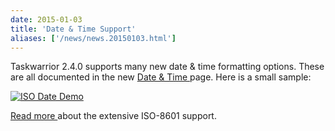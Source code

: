 ```yaml
---
date: 2015-01-03
title: 'Date & Time Support'
aliases: ['/news/news.20150103.html']
---
```

<div class="col-md-8 main">
 <div class="row">
  <p>
   Taskwarrior 2.4.0 supports many new date &amp; time formatting options.
            These are all documented in the new
   <a href="/docs/dates.html">
    Date &amp; Time
   </a>
   page.
            Here is a small sample:
  </p>
  <p>
   <a href="/news/images/iso_date.png">
    <img alt="ISO Date Demo" class="img-thumbnail" src="/news/images/iso_date.png"/>
   </a>
  </p>
  <p>
   <a href="/docs/dates.html">
    Read more
   </a>
   about the extensive ISO-8601 support.
  </p>
  <br/>
  <br/>
 </div>
</div>

